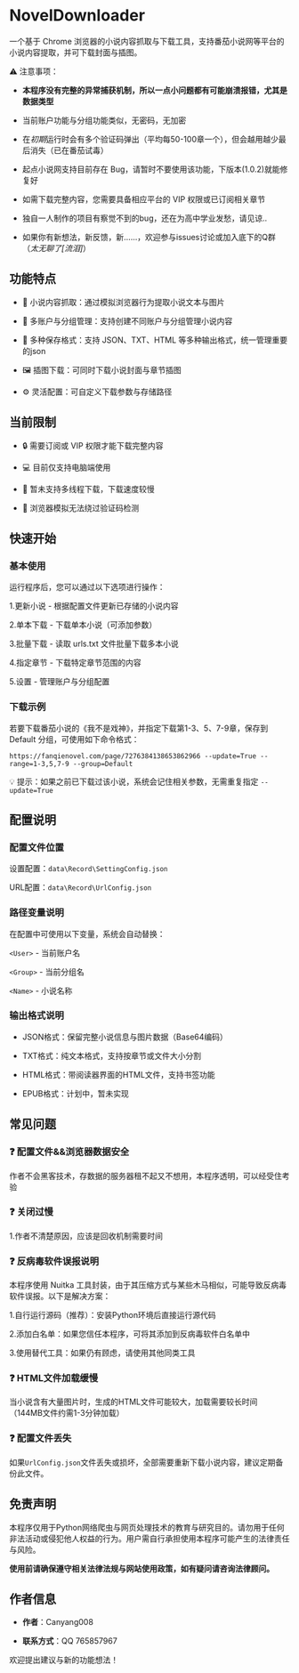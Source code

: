 # NovelDownloader
一个基于 Chrome 浏览器的小说内容抓取与下载工具，支持番茄小说网等平台的小说内容提取，并可下载封面与插图。

⚠️ 注意事项：

- **本程序没有完整的异常捕获机制，所以一点小问题都有可能崩溃报错，尤其是数据类型**

- 当前账户功能与分组功能类似，无密码，无加密

- 在*初期*运行时会有多个验证码弹出（平均每50-100章一个），但会越用越少最后消失（已在番茄试毒）

- 起点小说网支持目前存在 Bug，请暂时不要使用该功能，下版本(1.0.2)就能修复好

- 如需下载完整内容，您需要具备相应平台的 VIP 权限或已订阅相关章节

- 独自一人制作的项目有察觉不到的bug，还在为高中学业发愁，请见谅..

- 如果你有新想法，新反馈，新……，欢迎参与issues讨论或加入底下的Q群（*太无聊了\[流泪]*）
## 功能特点
- 📖 小说内容抓取：通过模拟浏览器行为提取小说文本与图片

- 👥 多账户与分组管理：支持创建不同账户与分组管理小说内容

- 💾 多种保存格式：支持 JSON、TXT、HTML 等多种输出格式，统一管理重要的json

- 🖼️ 插图下载：可同时下载小说封面与章节插图

- ⚙️ 灵活配置：可自定义下载参数与存储路径

## 当前限制
- 🔒 需要订阅或 VIP 权限才能下载完整内容

- 💻 目前仅支持电脑端使用

- 🐢 暂未支持多线程下载，下载速度较慢

- 🤖 浏览器模拟无法绕过验证码检测

## 快速开始
### 基本使用
运行程序后，您可以通过以下选项进行操作：

1.更新小说 - 根据配置文件更新已存储的小说内容

2.单本下载 - 下载单本小说（可添加参数）

3.批量下载 - 读取 urls.txt 文件批量下载多本小说

4.指定章节 - 下载特定章节范围的内容

5.设置 - 管理账户与分组配置

### 下载示例
若要下载番茄小说的《我不是戏神》，并指定下载第1-3、5、7-9章，保存到 Default 分组，可使用如下命令格式：

```text
https://fanqienovel.com/page/7276384138653862966 --update=True --range=1-3,5,7-9 --group=Default
```
💡 提示：如果之前已下载过该小说，系统会记住相关参数，无需重复指定 `--update=True`

## 配置说明
### 配置文件位置
设置配置：`data\Record\SettingConfig.json`

URL配置：`data\Record\UrlConfig.json`

### 路径变量说明
在配置中可使用以下变量，系统会自动替换：

`<User>` - 当前账户名

`<Group>` - 当前分组名

`<Name>` - 小说名称

###  输出格式说明
- JSON格式：保留完整小说信息与图片数据（Base64编码）

- TXT格式：纯文本格式，支持按章节或文件大小分割

- HTML格式：带阅读器界面的HTML文件，支持书签功能

- EPUB格式：计划中，暂未实现

## 常见问题

### ❓ 配置文件&&浏览器数据安全
作者不会黑客技术，存数据的服务器租不起又不想用，本程序透明，可以经受住考验

### ❓ 关闭过慢

1.作者不清楚原因，应该是回收机制需要时间

### ❓ 反病毒软件误报说明
本程序使用 Nuitka 工具封装，由于其压缩方式与某些木马相似，可能导致反病毒软件误报。以下是解决方案：

1.自行运行源码（推荐）：安装Python环境后直接运行源代码

2.添加白名单：如果您信任本程序，可将其添加到反病毒软件白名单中

3.使用替代工具：如果仍有顾虑，请使用其他同类工具

### ❓ HTML文件加载缓慢
当小说含有大量图片时，生成的HTML文件可能较大，加载需要较长时间（144MB文件约需1-3分钟加载）

### ❓ 配置文件丢失
如果`UrlConfig.json`文件丢失或损坏，全部需要重新下载小说内容，建议定期备份此文件。

## 免责声明
本程序仅用于Python网络爬虫与网页处理技术的教育与研究目的。请勿用于任何非法活动或侵犯他人权益的行为。用户需自行承担使用本程序可能产生的法律责任与风险。

**使用前请确保遵守相关法律法规与网站使用政策，如有疑问请咨询法律顾问。**

## 作者信息
- **作者**：Canyang008

- **联系方式**：QQ 765857967


欢迎提出建议与新的功能想法！

